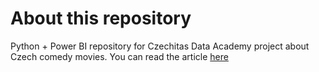 # About this repository
Python + Power BI repository for Czechitas Data Academy project about Czech comedy movies.
You can read the article [here](https://medium.com/@kakyta.kakyta/%C4%8Desk%C3%A1-komedie-v-datech-aneb-je-v%C5%A1ude-lango%C5%A1-nebo-pol%C3%ADvka-0efb3646dab7)

